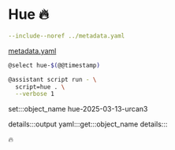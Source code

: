 # Hue 🔥

```yaml
--include--noref ../metadata.yaml
```
[metadata.yaml](../metadata.yaml)

```bash
@select hue-$(@@timestamp)

@assistant script run - \
  script=hue . \
  --verbose 1
```

set:::object_name hue-2025-03-13-urcan3

details:::output
yaml:::get:::object_name
details:::

🔥